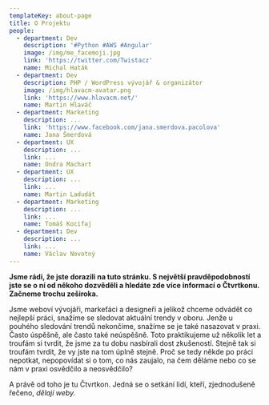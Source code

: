 ```yaml
---
templateKey: about-page
title: O Projektu
people:
  - department: Dev
    description: '#Python #AWS #Angular'
    image: /img/me_facemoji.jpg
    link: 'https://twitter.com/Twistacz'
    name: Michal Haták
  - department: Dev
    description: PHP / WordPress vývojář & organizátor
    image: /img/hlavacm-avatar.png
    link: 'https://www.hlavacm.net/'
    name: Martin Hlaváč
  - department: Marketing
    description: ...
    link: 'https://www.facebook.com/jana.smerdova.pacolova'
    name: Jana Šmerdová
  - department: UX
    description: ...
    link: ...
    name: Ondra Machart
  - department: UX
    description: ...
    link: ...
    name: Martin Ladudát
  - department: Marketing
    description: ...
    link: ...
    name: Tomáš Kocifaj
  - department: Dev
    description: ...
    link: ...
    name: Václav Novotný
---
```

**Jsme rádi, že jste dorazili na tuto stránku. S největší pravděpodobností jste se o ní od někoho dozvěděli a hledáte zde více informací o Čtvrtkonu. Začneme trochu zeširoka.**

Jsme weboví vývojáři, markeťáci a designeři a jelikož chceme odvádět co nejlepší práci, snažíme se sledovat aktuální trendy v oboru. Jenže u pouhého sledování trendů nekončíme, snažíme se je také nasazovat v praxi. Často úspěšně, ale často také neúspěšně. Toto praktikujeme už několik let a troufám si tvrdit, že jsme za tu dobu nasbírali dost zkušeností. Stejně tak si troufám tvrdit, že vy jste na tom úplně stejně. Proč se tedy někde po práci nepotkat, nepopovídat si o tom, co nás zaujalo, na čem děláme nebo co se nám v praxi osvědčilo a neosvědčilo?

A právě od toho je tu Čtvrtkon. Jedná se o setkání lidí, kteří, zjednodušeně řečeno, _dělají weby._
